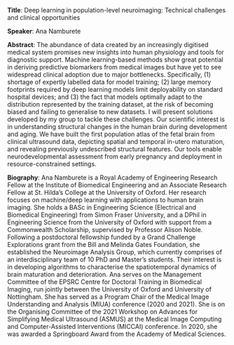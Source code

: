 **Title**: Deep learning in population-level neuroimaging: Technical challenges and clinical opportunities

**Speaker**: Ana Namburete 

**Abstract**: The abundance of data created by an increasingly digitised medical system promises new insights into human physiology and tools for diagnostic support. Machine learning-based methods show great potential in deriving predictive biomarkers from medical images but have yet to see widespread clinical adoption due to major bottlenecks. Specifically, (1) shortage of expertly labelled data for model training; (2) large memory footprints required by deep learning models limit deployability on standard hospital devices; and (3) the fact that models optimally adapt to the distribution represented by the training dataset, at the risk of becoming biased and failing to generalise to new datasets. I will present solutions developed by my group to tackle these challenges. Our scientific interest is in understanding structural changes in the human brain during development and aging. We have built the first population atlas of the fetal brain from clinical ultrasound data, depicting spatial and temporal in-utero maturation, and revealing previously undescribed structural features. Our tools enable neurodevelopmental assessment from early pregnancy and deployment in resource-constrained settings.

**Biography**: Ana Namburete is a Royal Academy of Engineering Research Fellow at the Institute of Biomedical Engineering and an Associate Research Fellow at St. Hilda’s College at the University of Oxford. Her research focuses on machine/deep learning with applications to human brain imaging. She holds a BASc in Engineering Science (Electrical and Biomedical Engineering) from Simon Fraser University, and a DPhil in Engineering Science from the University of Oxford with support from a Commonwealth Scholarship, supervised by Professor Alison Noble. Following a postdoctoral fellowship funded by a Grand Challenge Explorations grant from the Bill and Melinda Gates Foundation, she established the Neuroimage Analysis Group, which currently comprises of an interdisciplinary team of 10 PhD and Master’s students. Their interest is in developing algorithms to characterise the spatiotemporal dynamics of brain maturation and deterioration. Ana serves on the Management Committee of the EPSRC Centre for Doctoral Training in Biomedical Imaging, run jointly between the University of Oxford and University of Nottingham. She has served as a Program Chair of the Medical Image Understanding and Analysis (MIUA) conference (2020 and 2021). She is on the Organising Committee of the 2021 Workshop on Advances for Simplifying Medical Ultrasound (ASMUS) at the Medical Image Computing and Computer-Assisted Interventions (MICCAI) conference. In 2020, she was awarded a Springboard Award from the Academy of Medical Sciences.
